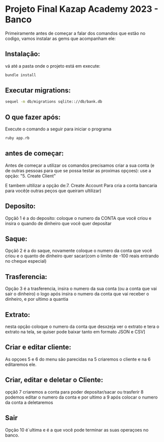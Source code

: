 # Projeto Final Kazap Academy 2023 - Banco

Primeiramente antes de começar a falar dos comandos que estão no codigo, vamos instalar as gems que acompanham ele:

## Instalação:

vá até a pasta onde o projeto está em execute:

```bash
bundle install
```

## Executar migrations:

```bash
sequel -m db/migrations sqlite:://db/bank.db
```

## O que fazer após:

Execute o comando a seguir para iniciar o programa

```bash
ruby app.rb
```

## antes de começar:

Antes de começar a utilizar os comandos precisamos criar a sua conta (e de outras pessoas para que se possa testar as proximas opçoes):
use a opção: "5. Create Client"

E tambem ultilizar a opção de:7. Create Account
Para cria a conta bancaria para você(e outras peços que queiram ultilizar)

## Deposito:
Opçãõ 1 é a do deposito: coloque o numero da CONTA que você criou e insira o quando de dinheiro que você quer depositar

## Saque:
Opçãõ 2 é a do saque, novamente coloque o numero da conta que você criou e o quanto de dinheiro quer sacar(com o limite de -100 reais entrando no cheque especial)

## Trasferencia:
Opção 3 é a trasferencia, insira o numero da sua conta (ou a conta que vai sair o dinheiro) o logo após insira o numero da conta que vai receber o dinheiro, e por ultimo a quantia

## Extrato:
nesta opção coloque o numero da conta que desxzeja ver o extrato e tera o extrato na tela, se quiser pode baixar tanto em formato JSON e CSV]

## Criar e editar cliente:
As opçoes 5 e 6 do menu são parecidas na 5 criaremos o cliente e na 6 editaremos ele.

## Criar, editar e deletar o Cliente:
opçãõ 7 criaremos a conta para poder depositar/sacar ou trasferir 8 podemos editar o numero da conta e por ultimo a 9 após colocar o numero da conta a deletaremos

## Sair
Opção 10 é´ultima e é a que você pode terminar as suas operaçoes no banco.